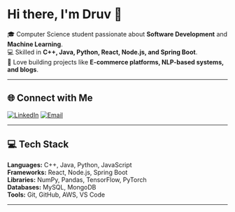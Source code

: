 # Hi there, I'm Druv 👋  

🎓 Computer Science student passionate about **Software Development** and **Machine Learning**.  
💻 Skilled in **C++, Java, Python, React, Node.js, and Spring Boot**.  
🚀 Love building projects like **E-commerce platforms, NLP-based systems, and blogs**.  

---

## 🌐 Connect with Me
[![LinkedIn](https://img.shields.io/badge/LinkedIn-%230077B5.svg?logo=linkedin&logoColor=white)](https://linkedin.com/in/dhruv-kumar) 
[![Email](https://img.shields.io/badge/Email-D14836?logo=gmail&logoColor=white)](mailto:kdhruv512@gmail.com)  

---

## 💻 Tech Stack
**Languages:** C++, Java, Python, JavaScript  
**Frameworks:** React, Node.js, Spring Boot  
**Libraries:** NumPy, Pandas, TensorFlow, PyTorch  
**Databases:** MySQL, MongoDB  
**Tools:** Git, GitHub, AWS, VS Code  

---
